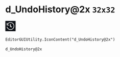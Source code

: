 # d_UndoHistory@2x `32x32`
<img src="/img/d_UndoHistory@2x.png" width=32 height=32>

``` CSharp
EditorGUIUtility.IconContent("d_UndoHistory@2x")
```
```
d_UndoHistory@2x
```
